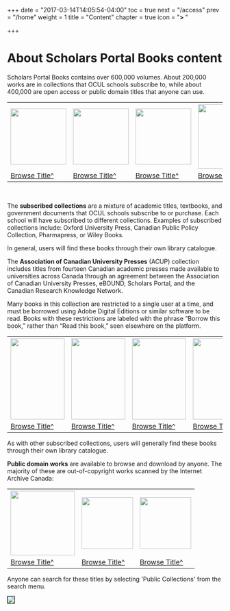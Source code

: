 +++
date = "2017-03-14T14:05:54-04:00"
toc = true
next = "/access"
prev = "/home"
weight = 1
title = "Content"
chapter = true
icon = "<b>> </b>"

+++

# About Scholars Portal Books content

Scholars Portal Books contains over 600,000 volumes. About 200,000 works are in collections that OCUL schools subscribe to, while about 400,000 are open access or public domain titles that anyone can use. 

<table>
<th>
<img src="http://images.scholarsportal.info/books/covers/ebooks/ebooks0/oxford/2009-11-30/1/0192804197/large.jpg" width="130">
</th>
<th>
<img src="http://images.scholarsportal.info/books/covers/ebooks/ebooks2/wiley/2011-12-13/4/9781444397130/large.jpg" width="130">
</th>
<th>
<img src="http://images.scholarsportal.info/books/covers/ebooks/ebooks2/springer/2011-04-29/1/9781607618492/large.jpg" width="130">
</th>
<th>
<img src="http://images.scholarsportal.info/books/covers/ebooks/ebooks0/gibson_cppc-chrc/2011-10-10/1/10491038/large.jpg" width="150">
</th>

<tr>
<td>
<a href="http://books.scholarsportal.info/viewdoc.html?id=/ebooks/ebooks0/oxford/2009-11-30/1/0192804197" target="_blank">Browse Title^</a>
</a>
<td>
<a href="http://books.scholarsportal.info/viewdoc.html?id=/ebooks/ebooks2/wiley/2011-12-13/4/9781444397130" target="_blank">Browse Title^</a>
</a>
<td>
<a href="http://books.scholarsportal.info/viewdoc.html?id=/ebooks/ebooks2/springer/2011-04-29/1/9781607618492" target="_blank">Browse Title^</a>
</a>
<td>
<a href="http://books.scholarsportal.info/viewdoc.html?id=/ebooks/ebooks0/gibson_cppc-chrc/2011-10-10/1/10491038" target="_blank">Browse Title^</a>
</a>
</table>


&nbsp;

The **subscribed collections** are a mixture of academic titles, textbooks, and government documents that OCUL schools subscribe to or purchase. Each school will have subscribed to different collections.  Examples of subscribed collections include: Oxford University Press, Canadian Public Policy Collection, Pharmapress, or Wiley Books. 



In general, users will find these books through their own library catalogue.
 

The **Association of Canadian University Presses** (ACUP) collection includes titles from fourteen Canadian academic presses made available to universities across Canada through an agreement between the Association of Canadian University Presses, eBOUND, Scholars Portal, and the Canadian Research Knowledge Network. 

Many books in this collection are restricted to a single user at a time, and must be borrowed using Adobe Digital Editions or similar software to be read. Books with these restrictions are labeled with the phrase “Borrow this book,” rather than “Read this book,” seen elsewhere on the platform.

<table>
<th>
<img src="//s3.amazonaws.com/libapps/accounts/55904/images/acup1.jpg" style="width: 126px; height: 189px;">
</th>
<th>
<img src="//s3.amazonaws.com/libapps/accounts/55904/images/acup2.jpg" style="width: 126px; height: 189px;">
</th>
<th>
<img src="//s3.amazonaws.com/libapps/accounts/55904/images/acup3.jpg" style="width: 126px; height: 189px;">
</th>
<th>
<img src="//s3.amazonaws.com/libapps/accounts/55904/images/acup4.jpg" style="width: 126px; height: 189px;">
</th>
<tr>
<td>
<a href="http://books.scholarsportal.info/viewdoc.html?id=691380">Browse Title^</a>
</td>

<td>
<a href="http://books.scholarsportal.info/viewdoc.html?id=691430">Browse Title^</a>
</td>

<td>
<a href="http://books.scholarsportal.info/viewdoc.html?id=680432">Browse Title^</a>
</td>

<td>
<a href="http://books.scholarsportal.info/viewdoc.html?id=682389">Browse Title^</a>
</td>

</tr>
</table>


As with other subscribed collections, users will generally find these books through their own library catalogue. 

**Public domain works** are available to browse and download by anyone. The majority of these are out-of-copyright works scanned by the Internet Archive Canada:

<table>

<th>
<img src="http://lgimages.s3.amazonaws.com/data/imagemanager/42039/screen_shot_2012-05-17_at_4.51.02_pm.png" width="150">
</th>
<th>
<img src="http://images.scholarsportal.info/books/covers/ebooks/oca1/5/adventuresofoliv00dickuoft/large.jpg" width="120">
</th>
<th>
<img src="http://images.scholarsportal.info/books/covers/ebooks/oca2/13/fivetragedies00shakuoft/large.jpg" width="120">
</th>
<tr>

<td>
<a href="http://books.scholarsportal.info/viewdoc.html?id=/ebooks/oca2/29/mobydickorwhale01melvuoft" target="_blank">Browse Title^</a>
</td>

<td>
<a href="http://books.scholarsportal.info/viewdoc.html?id=/ebooks/oca1/5/adventuresofoliv00dickuoft" target="_blank">Browse Title^</a>
</td>

<td>
<a href="http://books.scholarsportal.info/viewdoc.html?id=/ebooks/oca2/13/fivetragedies00shakuoft" target="_blank">Browse Title^</a>
</td>

</table>

Anyone can search for these titles by selecting 'Public Collections' from the search menu.

<img src="http://lgimages.s3.amazonaws.com/data/imagemanager/42039/screen_shot_2014-03-31_at_10.58.59_am.png" style="border: 1px solid black; vertical-align: middle;">
